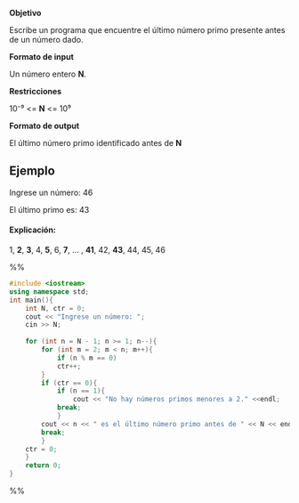 **Objetivo**

Escribe un programa que encuentre el último número primo presente antes de un número dado.

**Formato de input**

Un número entero **N**.

**Restricciones**

10⁻⁹ <= **N** <= 10⁹

**Formato de output**

El último número primo identificado antes de **N**

## Ejemplo
Ingrese un número: 46

El último primo es: 43

#### Explicación:

1, **2**, **3**, 4, **5**, 6, **7**, ... , **41**, 42, **43**, 44, 45, 46

%%
```c++
#include <iostream>
using namespace std;
int main(){
	int N, ctr = 0;
	cout << "Ingrese un número: ";
	cin >> N;
	
	for (int n = N - 1; n >= 1; n--){  
		for (int m = 2; m < n; m++){
			if (n % m == 0)
			ctr++;
		}
		if (ctr == 0){
			if (n == 1){
				cout << "No hay números primos menores a 2." <<endl;
			break;
			}
		cout << n << " es el último número primo antes de " << N << endl;
		break;
		}
	ctr = 0;
	}
	return 0;
}
```
%%